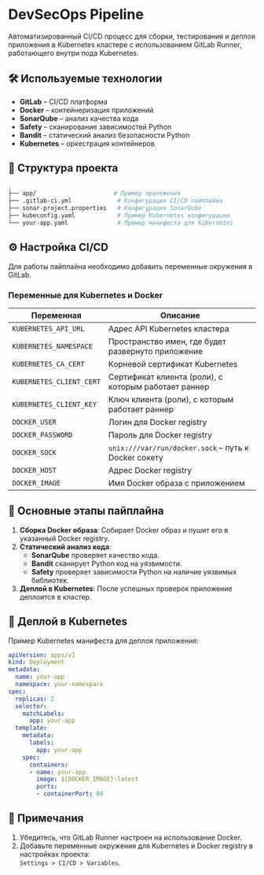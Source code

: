 
# DevSecOps Pipeline

Автоматизированный CI/CD процесс для сборки, тестирования и деплоя приложения в Kubernetes кластере с использованием GitLab Runner, работающего внутри пода Kubernetes.

## 🛠 Используемые технологии

- **GitLab** – CI/CD платформа
- **Docker** – контейнеризация приложений
- **SonarQube** – анализ качества кода
- **Safety** – сканирование зависимостей Python
- **Bandit** – статический анализ безопасности Python
- **Kubernetes** – оркестрация контейнеров

## 📁 Структура проекта

```bash
.
├── app/                      # Пример приложения
├── .gitlab-ci.yml             # Конфигурация CI/CD пайплайна
├── sonar-project.properties   # Конфигурация SonarQube
├── kubeconfig.yaml            # Пример Kubernetes конфигурации
└── your-app.yaml              # Пример манифеста для Kubernetes
```

## ⚙️ Настройка CI/CD

Для работы пайплайна необходимо добавить переменные окружения в GitLab.

### Переменные для Kubernetes и Docker

| Переменная                | Описание                                                               |
|---------------------------|------------------------------------------------------------------------|
| `KUBERNETES_API_URL`       | Адрес API Kubernetes кластера                                          |
| `KUBERNETES_NAMESPACE`     | Пространство имен, где будет развернуто приложение                     |
| `KUBERNETES_CA_CERT`       | Корневой сертификат Kubernetes                                         |
| `KUBERNETES_CLIENT_CERT`   | Сертификат клиента (роли), с которым работает раннер                   |
| `KUBERNETES_CLIENT_KEY`    | Ключ клиента (роли), с которым работает раннер                         |
| `DOCKER_USER`              | Логин для Docker registry                                              |
| `DOCKER_PASSWORD`          | Пароль для Docker registry                                             |
| `DOCKER_SOCK`              | `unix:///var/run/docker.sock` – путь к Docker сокету                    |
| `DOCKER_HOST`              | Адрес Docker registry                                                 |
| `DOCKER_IMAGE`             | Имя Docker образа с приложением                                        |

## 📜 Основные этапы пайплайна

1. **Сборка Docker образа**: Собирает Docker образ и пушит его в указанный Docker registry.
2. **Статический анализ кода**:
    - **SonarQube** проверяет качество кода.
    - **Bandit** сканирует Python код на уязвимости.
    - **Safety** проверяет зависимости Python на наличие уязвимых библиотек.
3. **Деплой в Kubernetes**: После успешных проверок приложение деплоится в кластер.

## 🚀 Деплой в Kubernetes

Пример Kubernetes манифеста для деплоя приложения:

```yaml
apiVersion: apps/v1
kind: Deployment
metadata:
  name: your-app
  namespace: your-namespace
spec:
  replicas: 2
  selector:
    matchLabels:
      app: your-app
  template:
    metadata:
      labels:
        app: your-app
    spec:
      containers:
      - name: your-app
        image: ${DOCKER_IMAGE}:latest
        ports:
        - containerPort: 80
```

## 📝 Примечания

1. Убедитесь, что GitLab Runner настроен на использование Docker.
2. Добавьте переменные окружения для Kubernetes и Docker registry в настройках проекта:  
   `Settings > CI/CD > Variables`.


